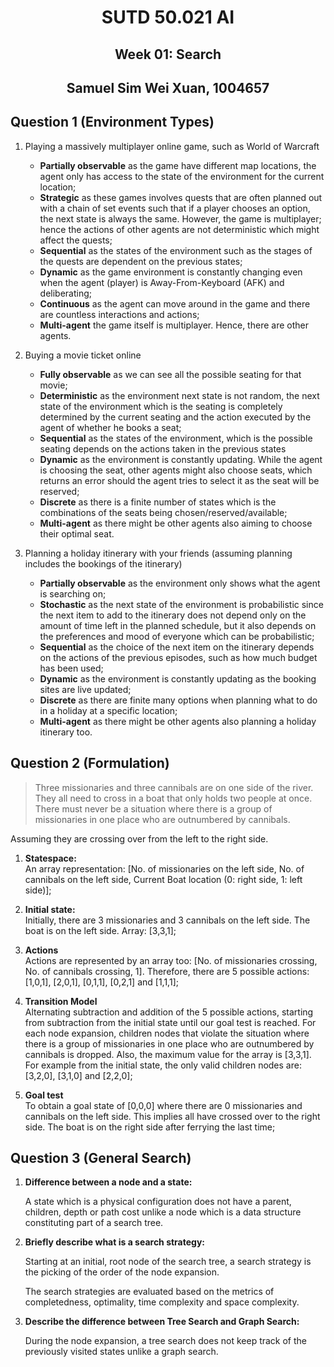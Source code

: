 <h1 align="center">SUTD 50.021 AI</h1>
<h2 align="center">Week 01: Search</h2>
<h2 align="center">Samuel Sim Wei Xuan, 1004657</h2>

## Question 1 (Environment Types)

1. Playing a massively multiplayer online game, such as World of Warcraft
    - **Partially observable** as the game have different map locations, the agent only has access to the state of the environment for the current location;
    - **Strategic** as these games involves quests that are often planned out with a chain of set events such that if a player chooses an option, the next state is always the same. However, the game is multiplayer; hence the actions of other agents are not deterministic which might affect the quests;
    - **Sequential** as the states of the environment such as the stages of the quests are dependent on the previous states;
    - **Dynamic** as the game environment is constantly changing even when the agent (player) is Away-From-Keyboard (AFK) and deliberating;
    - **Continuous** as the agent can move around in the game and there are countless interactions and actions;
    - **Multi-agent** the game itself is multiplayer. Hence, there are other agents.

2. Buying a movie ticket online
    - **Fully observable** as we can see all the possible seating for that movie;
    - **Deterministic** as the environment next state is not random, the next state of the environment which is the seating is completely determined by the current seating and the action executed by the agent of whether he books a seat;
    - **Sequential** as the states of the environment, which is the possible seating depends on the actions taken in the previous states
    - **Dynamic** as the environment is constantly updating. While the agent is choosing the seat, other agents might also choose seats, which returns an error should the agent tries to select it as the seat will be reserved;
    - **Discrete** as there is a finite number of states which is the combinations of the seats being chosen/reserved/available;
    - **Multi-agent** as there might be other agents also aiming to choose their optimal seat.

3. Planning a holiday itinerary with your friends (assuming planning includes the bookings of the itinerary)

    - **Partially observable** as the environment only shows what the agent is searching on;
    - **Stochastic** as the next state of the environment is probabilistic since the next item to add to the itinerary does not depend only on the amount of time left in the planned schedule, but it also depends on the preferences and mood of everyone which can be probabilistic;
    - **Sequential** as the choice of the next item on the itinerary depends on the actions of the previous episodes, such as how much budget has been used;
    - **Dynamic** as the environment is constantly updating as the booking sites are live updated;
    - **Discrete** as there are finite many options when planning what to do in a holiday at a specific location;
    - **Multi-agent** as there might be other agents also planning a holiday itinerary too.

## Question 2 (Formulation)

> Three missionaries and three cannibals are on one side of the river. They all need to cross in a boat that only holds two people at once. There must never be a situation where there is a group of missionaries in one place who are outnumbered by cannibals.

Assuming they are crossing over from the left to the right side.

1. **Statespace:** <br>
An array representation: [No. of missionaries on the left side, No. of cannibals on the left side, Current Boat location (0: right side, 1: left side)];

2. **Initial state:** <br>
Initially, there are 3 missionaries and 3 cannibals on the left side. The boat is on the left side. Array: [3,3,1];

3. **Actions** <br>
Actions are represented by an array too:
[No. of missionaries crossing, No. of cannibals crossing, 1]. Therefore, there are 5 possible actions: [1,0,1], [2,0,1], [0,1,1], [0,2,1] and [1,1,1];

4. **Transition Model** <br>
Alternating subtraction and addition of the 5 possible actions, starting from subtraction from the initial state until our goal test is reached. For each node expansion, children nodes that violate the situation where there is a group of missionaries in one place who are outnumbered by cannibals is dropped. Also, the maximum value for the array is [3,3,1]. For example from the initial state, the only valid children nodes are: [3,2,0], [3,1,0] and [2,2,0];

5. **Goal test** <br>
To obtain a goal state of [0,0,0] where there are 0 missionaries and cannibals on the left side. This implies all have crossed over to the right side. The boat is on the right side after ferrying the last time;

## Question 3 (General Search)

1. **Difference between a node and a state:** 

    A state which is a physical configuration does not have a parent, children, depth or path cost unlike a node which is a data structure constituting part of a search tree.

2. **Briefly describe what is a search strategy:**

    Starting at an initial, root node of the search tree, a search strategy is the picking of the order of the node expansion.

    The search strategies are evaluated based on the metrics of completedness, optimality, time complexity and space complexity.

3. **Describe the difference between Tree Search and Graph Search:**

    During the node expansion, a tree search does not keep track of the previously visited states unlike a graph search. 